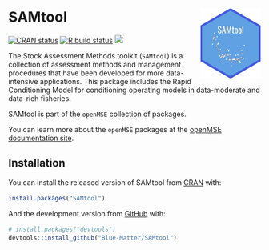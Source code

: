 
<!-- README.md is generated from README.Rmd. Please edit that file -->

# SAMtool <img src='man/figures/logo.png' align="right" height="139" />

<!-- badges: start -->

[![CRAN
status](https://www.r-pkg.org/badges/version/SAMtool)](https://CRAN.R-project.org/package=SAMtool)
[![R build
status](https://github.com/Blue-Matter/SAMtool/workflows/R-CMD-check/badge.svg)](https://github.com/Blue-Matter/SAMtool/actions)
[![](https://img.shields.io/badge/devel%20version-1.1.0-blue.svg)](https://github.com/Blue-Matter/SAMtool)
<!-- badges: end -->

The Stock Assessment Methods toolkit (`SAMtool`) is a collection of
assessment methods and management procedures that have been developed
for more data-intensive applications. This package includes the Rapid
Conditioning Model for conditioning operating models in data-moderate
and data-rich fisheries.

SAMtool is part of the `openMSE` collection of packages.

You can learn more about the `openMSE` packages at the [openMSE
documentation site](https://openmse.com).

## Installation

You can install the released version of SAMtool from
[CRAN](https://CRAN.R-project.org/package=SAMtool) with:

``` r
install.packages("SAMtool")
```

And the development version from [GitHub](https://github.com/Blue-Matter/SAMtool) with:

``` r
# install.packages("devtools")
devtools::install_github("Blue-Matter/SAMtool")
```
